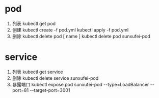 # pod
1) 列表
   kubectl get pod
2) 创建
   kubectl create -f pod.yml
   kubectl apply -f pod.yml
3) 删除
   kubectl delete pod [ name ]
   kubectl delete pod sunxufei-pod

# service
1) 列表
   kubectl get service
2) 删除
   kubectl delete service sunxufei-pod
3) 暴露端口 
   kubectl expose pod sunxufei-pod  --type=LoadBalancer --port=81 --target-port=3001